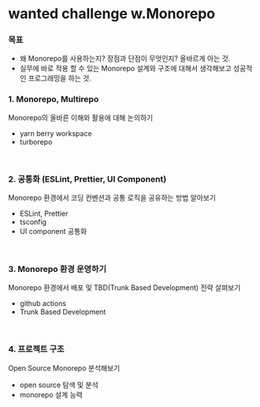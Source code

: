 # wanted challenge w.Monorepo

### 목표
- 왜 Monorepo를 사용하는지? 장점과 단점이 무엇인지? 올바르게 아는 것.<br>
- 실무에 바로 적용 할 수 있는 Monorepo 설계와 구조에 대해서 생각해보고 성공적인 프로그래밍을 하는 것.

### 1. Monorepo, Multirepo
Monorepo의 올바른 이해와 활용에 대해 논의하기

- yarn berry workspace<br>
- turborepo

<br>

### 2. 공통화 (ESLint, Prettier, UI Component)
Monorepo 환경에서 코딩 컨벤션과 공통 로직을 공유하는 방법 알아보기

- ESLint, Prettier<br>
- tsconfig<br>
- UI component 공통화

<br>

### 3. Monorepo 환경 운영하기
Monorepo 환경에서 배포 및 TBD(Trunk Based Development) 전략 살펴보기

- github actions<br>
- Trunk Based Development

<br>

### 4. 프로젝트 구조
Open Source Monorepo 분석해보기

- open source 탐색 및 분석<br>
- monorepo 설계 능력

<br>